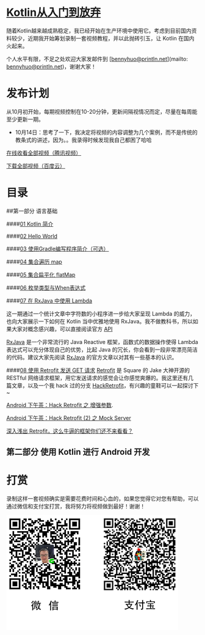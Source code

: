 # [Kotlin从入门到放弃](https://github.com/enbandari/Kotlin-Tutorials)
随着Kotlin越来越成熟稳定，我已经开始在生产环境中使用它。考虑到目前国内资料较少，近期我开始筹划录制一套视频教程，并以此抛砖引玉，让 Kotlin 在国内火起来。

个人水平有限，不足之处欢迎大家发邮件到 [bennyhuo@println.net](mailto: bennyhuo@println.net)，谢谢大家！

# 发布计划

从10月初开始，每期视频控制在10-20分钟，更新间隔视情况而定，尽量在每周能至少更新一期。

* 10月14日：思考了一下，我决定将视频的内容调整为几个案例，而不是传统的教条式的讲述，因为。。我录得时候发现我自己都困了哈哈

[在线收看全部视频（腾讯视频）](http://v.qq.com/boke/gplay/903446d6231d8612d198c58fb86eb4dc_t6d000101bd9lx1.html)

[下载全部视频（百度云）](http://pan.baidu.com/s/1nvGYAfB)

# 目录

##第一部分 语言基础

####[01 Kotlin 简介](http://v.qq.com/page/z/u/9/z0337i7a3u9.html)

####[02 Hello World](http://v.qq.com/page/h/n/m/h0337jfa5nm.html)

####[03 使用Gradle编写程序简介（可选）](http://v.qq.com/page/b/p/l/b03372ox4pl.html)

####[04 集合遍历 map](http://v.qq.com/page/s/q/c/s033707mdqc.html)

####[05 集合扁平化 flatMap](http://v.qq.com/page/h/u/7/h0337scgau7.html)

####[06 枚举类型与When表达式](http://v.qq.com/page/t/0/9/t0337iacg09.html)

####[07 在 RxJava 中使用 Lambda](http://v.qq.com/x/page/l0340boeng7.html)

这一期通过一个统计文章中字符数的小程序进一步给大家呈现 Lambda 的威力，也向大家展示一下如何在 Kotlin 当中优雅地使用 RxJava。我不做教科书，所以如果大家对概念感兴趣，可以直接阅读官方 [API](https://kotlinlang.org/docs/reference/lambdas.html)

[RxJava](https://github.com/ReactiveX/RxJava) 是一个非常流行的 Java Reactive 框架，函数式的数据操作使得 Lambda 表达式可以充分体现自己的优势，比起 Java 的冗长，你会看到一段非常漂亮简洁的代码。建议大家先阅读 [RxJava](https://github.com/ReactiveX/RxJava) 的官方文章以对其有一些基本的认识。

####[08 使用 Retrofit 发送 GET 请求](http://v.qq.com/x/page/t0342thu1al.html)
[Retrofit](https://square.github.io/retrofit/) 是 Square 的 Jake 大神开源的RESTful 网络请求框架，用它发送请求的感觉会让你感觉爽爆的。我这里还有几篇文章，以及一个我 hack 过的分支 [HackRetrofit](https://github.com/enbandari/HackRetrofit)，有兴趣的童鞋可以一起探讨下~


[Android 下午茶：Hack Retrofit 之 增强参数](http://www.println.net/post/Android-Hack-Retrofit).

[Android 下午茶：Hack Retrofit (2) 之 Mock Server](http://www.println.net/post/Android-Hack-Retrofit-Mock-Server)

[深入浅出 Retrofit，这么牛逼的框架你们还不来看看？](http://www.println.net/post/deep-in-retrofit)



## 第二部分 使用 Kotlin 进行 Android 开发


# 打赏

录制这样一套视频确实是需要花费时间和心血的，如果您觉得它对您有帮助，可以通过微信和支付宝打赏，我将努力将视频做到最好！谢谢！

<img src="arts/contributes.jpg" width="450px"/>

